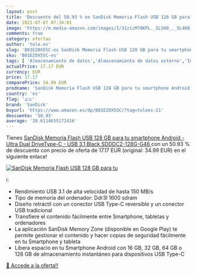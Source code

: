 ```yaml
---
layout: post
title: 'Descuento del 50.93 % en SanDisk Memoria Flash USB 128 GB para tu'
date: 2021-07-07 07:34:01
image: 'https://m.media-amazon.com/images/I/31zicM78KPL._SL500_._SL400_.jpg'
comments: true
category: ofertas
author: 'tole.es'
slug: 'B01EZ0X55C-es SanDisk Memoria Flash USB 128 GB para tu smartphone...'
sku: 'B01EZ0X55C-es'
tags: [ 'Almacenamiento de datos','Almacenamiento de datos externo','Informática','Memorias USB','android','sandisk', ]
actualPrice: 17.17 EUR
currency: EUR
price: 17.17
comparePrice: 34.99 EUR
prodname: 'SanDisk Memoria Flash USB 128 GB para tu smartphone Android - Ultra Dual DriveType-C - USB 3.1  Black  SDDDC2-128G-G46 '
country: 'es'
flag: '🇪🇸'
brand: 'SanDisk'
buyurl: 'https://www.amazon.es/dp/B01EZ0X55C/?tag=tolees-21'
descuento: '50.93'
average: '20.6114655172416'
---
```


Tienes [SanDisk Memoria Flash USB 128 GB para tu smartphone Android - Ultra Dual DriveType-C - USB 3.1  Black  SDDDC2-128G-G46 ](https://www.amazon.es/dp/B01EZ0X55C/?tag=tolees-21) con un 50.93 % de descuento con precio de oferta de 17.17 EUR (original: 34.99 EUR) en el siguiente enlace!

[![SanDisk Memoria Flash USB 128 GB para tu](https://m.media-amazon.com/images/I/31zicM78KPL._SL500_._SL400_.jpg)](https://www.amazon.es/dp/B01EZ0X55C/?tag=tolees-21)

ℹ️:

- Rendimiento USB 3.1 de alta velocidad de hasta 150 MB/s
- Tipo de memoria del ordenador: Ddr3l 1600 sdram
- Diseño retráctil con un conector USB Type-C reversible y un conector USB tradicional
- Transfiere el contenido fácilmente entre Smartphone, tabletas y ordenadores
- La aplicación SanDisk Memory Zone (disponible en Google Play) te permite gestionar el contenido y hacer copias de seguridad fácilmente en tu Smartphone y tableta
- Libera espacio en tu Smartphone Android con 16 GB, 32 GB, 64 GB o 128 GB de almacenamiento instantáneo para dispositivos USB Type-C

[🛒 Accede a la oferta!!](https://www.amazon.es/dp/B01EZ0X55C/?tag=tolees-21)
